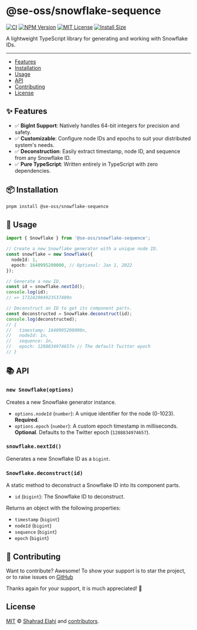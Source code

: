 # @se-oss/snowflake-sequence

[![CI](https://github.com/shahradelahi/snowflake-sequence/actions/workflows/ci.yml/badge.svg?branch=main&event=push)](https://github.com/shahradelahi/snowflake-sequence/actions/workflows/ci.yml)
[![NPM Version](https://img.shields.io/npm/v/@se-oss/snowflake-sequence.svg)](https://www.npmjs.com/package/@se-oss/snowflake-sequence)
[![MIT License](https://img.shields.io/badge/License-MIT-blue.svg?style=flat)](/LICENSE)
[![Install Size](https://packagephobia.com/badge?p=@se-oss/snowflake-sequence)](https://packagephobia.com/result?p=@se-oss/snowflake-sequence)

A lightweight TypeScript library for generating and working with Snowflake IDs.

---

- [Features](#-features)
- [Installation](#-installation)
- [Usage](#-usage)
- [API](#-api)
- [Contributing](#-contributing)
- [License](#license)

## ✨ Features

- ✅ **BigInt Support**: Natively handles 64-bit integers for precision and safety.
- ✅ **Customizable**: Configure node IDs and epochs to suit your distributed system's needs.
- ✅ **Deconstruction**: Easily extract timestamp, node ID, and sequence from any Snowflake ID.
- ✅ **Pure TypeScript**: Written entirely in TypeScript with zero dependencies.

## 📦 Installation

```bash
pnpm install @se-oss/snowflake-sequence
```

## 📖 Usage

```typescript
import { Snowflake } from '@se-oss/snowflake-sequence';

// Create a new Snowflake generator with a unique node ID.
const snowflake = new Snowflake({
  nodeId: 1,
  epoch: 1640995200000, // Optional: Jan 1, 2022
});

// Generate a new ID.
const id = snowflake.nextId();
console.log(id);
// => 173242904923537409n

// Deconstruct an ID to get its component parts.
const deconstructed = Snowflake.deconstruct(id);
console.log(deconstructed);
// {
//   timestamp: 1640995200000n,
//   nodeId: 1n,
//   sequence: 1n,
//   epoch: 1288834974657n // The default Twitter epoch
// }
```

## 📚 API

### `new Snowflake(options)`

Creates a new Snowflake generator instance.

- `options.nodeId` (`number`): A unique identifier for the node (0-1023). **Required**.
- `options.epoch` (`number`): A custom epoch timestamp in milliseconds. **Optional**. Defaults to the Twitter epoch (`1288834974657`).

### `snowflake.nextId()`

Generates a new Snowflake ID as a `bigint`.

### `Snowflake.deconstruct(id)`

A static method to deconstruct a Snowflake ID into its component parts.

- `id` (`bigint`): The Snowflake ID to deconstruct.

Returns an object with the following properties:

- `timestamp` (`bigint`)
- `nodeId` (`bigint`)
- `sequence` (`bigint`)
- `epoch` (`bigint`)

## 🤝 Contributing

Want to contribute? Awesome! To show your support is to star the project, or to raise issues on [GitHub](httpss://github.com/shahradelahi/snowflake-sequence)

Thanks again for your support, it is much appreciated! 🙏

## License

[MIT](/LICENSE) © [Shahrad Elahi](https://github.com/shahradelahi) and [contributors](https://github.com/shahradelahi/snowflake-sequence/graphs/contributors).
